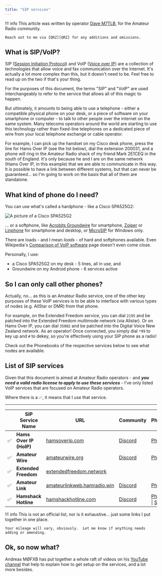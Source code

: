 ```yaml
---
title: "SIP services"
---
```


!!! info
    This article was written by operator [Dave M7TLB][QRZ], for the Amateur Radio community.

    Reach out to me via [QRZ][QRZ] for any additions and omissions.

[QRZ]: https://qrz.com/db/M7TLB

## What is SIP/VoIP?

SIP ([Session Initiation Protocol](https://en.wikipedia.org/wiki/Session_Initiation_Protocol)) and VoIP ([Voice over IP](https://en.wikipedia.org/wiki/Voice_over_IP)) are a collection of technologies that allow voice and fax communication over the Internet.  It's actually a lot more complex than this, but it doesn't need to be.  Feel free to read up on the two if that's your thing.

For the purposes of this document, the terms "SIP" and "VoIP" are used interchangeably to refer to the service that allows all of this magic to happen.

But ultimately, it amounts to being able to use a telephone - either a compatible physical phone on your desk, or a piece of software on your smartphone or computer - to talk to other people over the internet on the same system.  Many telecoms operators around the world are starting to use this technology rather than fixed-line telephones on a dedicated piece of wire from your local telephone exchange or cable operator.

For example, I can pick up the handset on my Cisco desk phone, press the line for Hams Over IP (see the list below), dial the extension 200031, and a phone will ring in the Amateur Radio shack of my friend Mark 2E1CEQ in the south of England.  It's only because he and I are on the same network (Hams Over IP, in this example) that we are able to communicate in this way.  It *is* possible to have a link between different systems, but that can never be guaranteed... so I'm going to work on the basis that all of them are standalone.

## What kind of phone do I need?

You can use what's called a hardphone - like a Cisco SPA525G2:

![A picture of a Cisco SPA525G2](https://img.hamphotos.com/mt0QsjdA.jpg)

... or a softphone, like [Acrobits Groundwire](https://www.acrobits.net/sip-client-ios-android/) for smartphone, [Zoiper](https://www.zoiper.com/) or [Linphone](https://www.linphone.org/) for smartphone and desktop, or [MicroSIP](https://www.microsip.org/) for Windows only.  

There are loads - and I mean *loads* - of hard and softphones available.  Even Wikipedia's [Comparison of VoIP software](https://en.wikipedia.org/wiki/Comparison_of_VoIP_software) page doesn't even come close.

Personally, I use:

* a Cisco SPA525G2 on my desk - 5 lines, all in use, and
* Groundwire on my Android phone - 6 services active

## So I can only call other phones?

Actually, no... as this is an Amateur Radio service, one of the other key purposes of these VoIP services is to be able to interface with various types of nodes (e.g. AllStar or DMR) from that phone.

For example, on the Extended Freedom service, you can dial `2195` and be patched into the Extended Freedom multimode network (via Allstar).  Or on Hams Over IP, you can dial `35002` and be patched into the Digital Voice New Zealand network.  As an operator!  Once connected, you simply dial `*99` to key up and `#` to dekey, so you're effectively using your SIP phone as a radio!

Check out the Phonebooks of the respective services below to see what nodes are available.

## List of SIP services

Given that this document is aimed at Amateur Radio operators - and ***you need a valid radio license to apply to use these services*** - I've only listed VoIP services that are focused on Amateur Radio operators.

Where there is a :white_check_mark:, it means that I use that service.

----

| &nbsp; | SIP Service Name | URL | Community | Phonebook | Helpdesk | Wiki |
| - | ---------------- | --- | --------- | --------- | -------- | ---- |
| :white_check_mark: | **Hams Over IP (HoIP)** | [hamsoverip.com](https://hamsoverip.com/) | [Discord](https://discord.gg/hEJqeV7W9Q) | [Phonebook](https://pb.hamsoverip.com/) | [Helpdesk](https://helpdesk.hamsoverip.com/osticket/) | [Wiki](https://hamsoverip.github.io/wiki/) |
| :white_check_mark: | **Amateur Wire** | [amateurwire.org](https://amateurwire.org/) | [Discord](https://discord.gg/G6wMWuM7PX) | [Phonebook](https://amateurwire.org/index.php/phone-book/) | | |
| :white_check_mark: | **Extended Freedom** | [extendedfreedom.network](https://extendedfreedom.network/) | |  | | |
| :white_check_mark: | **Amateur Link** | [amateurlinkweb.hamradio.win](https://amateurlinkweb.hamradio.win/) | [Discord](https://discord.gg/7F2GqDrQnV) | [Phonebook](https://amateurlinkweb.hamradio.win/phonebook.html) | [#questions](https://discord.com/channels/1016485122410823711/1016485273074405447) | |
| :white_check_mark: | **Hamshack Hotline** | [hamshackhotline.com](https://hamshackhotline.com/) | [Discord](https://discord.gg/YaGsRZWa6C) | [Phonebook](https://apps.hamshackhotline.com:9091/search.php) \| [Services](https://apps.hamshackhotline.com:9091/services.php) | [Helpdesk](https://apps.hamshackhotline.com:9090/) | [Wiki](https://wiki.hamshackhotline.com/) |

!!! info
    This is not an official list, nor is it exhaustive... just some links I put together in one place.

    Your mileage will vary, obviously.  Let me know if anything needs adding or amending.

## Ok, so now what?

Andreas MØFXB has put together a whole raft of videos on his [YouTube channel](https://youtube.com/channel/UCZ9XB3QvsIDmgeMyuFsIW5A) that help to explain how to get setup on the services, and a lot more besides.

